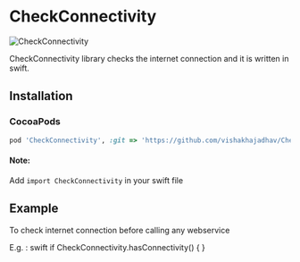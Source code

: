 # CheckConnectivity


![CheckConnectivity](http://www.kahuna-mobihub.com/templates/ja_puresite/images/logo-trans.png)

CheckConnectivity library checks the internet connection and it is written in swift.

## Installation

### CocoaPods

```ruby
pod 'CheckConnectivity', :git => 'https://github.com/vishakhajadhav/CheckConnectivity.git', :tag => '1.0.4'
```

#### Note:

Add ```import CheckConnectivity``` in your swift file

## Example
To check internet connection before calling any webservice

E.g. : swift
if CheckConnectivity.hasConnectivity() { }
```
```


